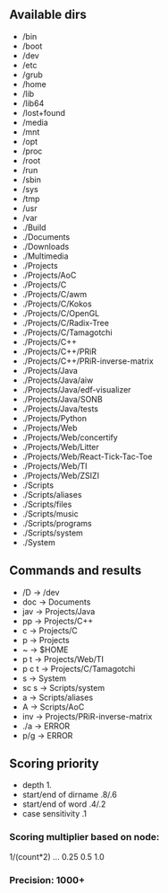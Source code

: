 ## Available dirs
* /bin
* /boot
* /dev
* /etc
* /grub
* /home
* /lib
* /lib64
* /lost+found
* /media
* /mnt
* /opt
* /proc
* /root
* /run
* /sbin
* /sys
* /tmp
* /usr
* /var
* ./Build
* ./Documents
* ./Downloads
* ./Multimedia
* ./Projects
* ./Projects/AoC
* ./Projects/C
* ./Projects/C/awm
* ./Projects/C/Kokos
* ./Projects/C/OpenGL
* ./Projects/C/Radix-Tree
* ./Projects/C/Tamagotchi
* ./Projects/C++
* ./Projects/C++/PRiR
* ./Projects/C++/PRiR-inverse-matrix
* ./Projects/Java
* ./Projects/Java/aiw
* ./Projects/Java/edf-visualizer
* ./Projects/Java/SONB
* ./Projects/Java/tests
* ./Projects/Python
* ./Projects/Web
* ./Projects/Web/concertify
* ./Projects/Web/Litter
* ./Projects/Web/React-Tick-Tac-Toe
* ./Projects/Web/TI
* ./Projects/Web/ZSIZI
* ./Scripts
* ./Scripts/aliases
* ./Scripts/files
* ./Scripts/music
* ./Scripts/programs
* ./Scripts/system
* ./System

## Commands and results
* /D -> /dev
* doc -> Documents
* jav -> Projects/Java
* pp -> Projects/C++
* c -> Projects/C
* p -> Projects
* ~ -> $HOME
* p t -> Projects/Web/TI
* p c t -> Projects/C/Tamagotchi
* s -> System
* sc s -> Scripts/system
* a -> Scripts/aliases
* A -> Scripts/AoC
* inv -> Projects/PRiR-inverse-matrix
* ./a -> ERROR
* p/g -> ERROR


## Scoring priority
- depth                 1.
- start/end of dirname  .8/.6
- start/end of word     .4/.2
- case sensitivity      .1
### Scoring multiplier based on node:
1/(count*2) ... 0.25 0.5 1.0
### Precision: 1000+
